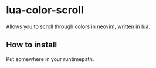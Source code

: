 # lua-color-scroll
Allows you to scroll through colors in neovim, written in lua.

## How to install
Put somewhere in your runtimepath.
